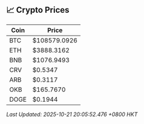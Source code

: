 ## 📈 Crypto Prices

| Coin | Price |
| ---- | ----- |
| BTC | $108579.0926 |
| ETH | $3888.3162 |
| BNB | $1076.9493 |
| CRV | $0.5347 |
| ARB | $0.3117 |
| OKB | $165.7670 |
| DOGE | $0.1944 |

_Last Updated: 2025-10-21 20:05:52.476 +0800 HKT_